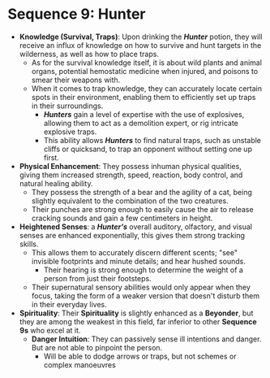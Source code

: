 # Sequence 9: Hunter
- **Knowledge (Survival, Traps)**: Upon drinking the _**Hunter**_ potion, they will receive an influx of knowledge on how to survive and hunt targets in the wilderness, as well as how to place traps.
    - As for the survival knowledge itself, it is about wild plants and animal organs, potential hemostatic medicine when injured, and poisons to smear their weapons with.
    - When it comes to trap knowledge, they can accurately locate certain spots in their environment, enabling them to efficiently set up traps in their surroundings.
        - _**Hunters**_ gain a level of expertise with the use of explosives, allowing them to act as a demolition expert, or rig intricate explosive traps.
        - This ability allows _**Hunters**_ to find natural traps, such as unstable cliffs or quicksand, to trap an opponent without setting one up first.
- **Physical Enhancement**: They possess inhuman physical qualities, giving them increased strength, speed, reaction, body control, and natural healing ability.
    - They possess the strength of a bear and the agility of a cat, being slightly equivalent to the combination of the two creatures.
    - Their punches are strong enough to easily cause the air to release cracking sounds and gain a few centimeters in height.
- **Heightened Senses**: a _**Hunter's**_ overall auditory, olfactory, and visual senses are enhanced exponentially, this gives them strong tracking skills.
    - This allows them to accurately discern different scents; "see" invisible footprints and minute details; and hear hushed sounds.
        - Their hearing is strong enough to determine the weight of a person from just their footsteps.
    - Their supernatural sensory abilities would only appear when they focus, taking the form of a weaker version that doesn't disturb them in their everyday lives.
- **Spirituality**: Their **Spirituality** is slightly enhanced as a **Beyonder**, but they are among the weakest in this field, far inferior to other **Sequence 9s** who excel at it.
    - **Danger Intuition**: They can passively sense ill intentions and danger. But are not able to pinpoint the person.
	    - Will be able to dodge arrows or traps, but not schemes or complex manoeuvres